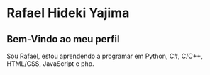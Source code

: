 # Rafael Hideki Yajima 

## Bem-Vindo ao meu perfil
Sou Rafael, estou aprendendo a programar em Python, C#, C/C++, HTML/CSS, JavaScript e php.
